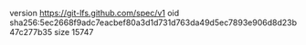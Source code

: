version https://git-lfs.github.com/spec/v1
oid sha256:5ec2668f9adc7eacbef80a3d1d731d763da49d5ec7893e906d8d23b47c277b35
size 15747

